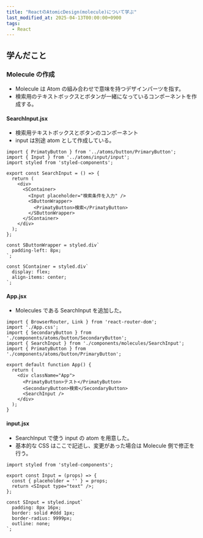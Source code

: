 ```yaml
---
title: "ReactのAtomicDesign(molecule)について学ぶ"
last_modified_at: 2025-04-13T00:00:00+0900
tags:
  - React
---
```


## 学んだこと

### Molecule の作成

- Molecule は Atom の組み合わせで意味を持つデザインパーツを指す。
- 検索用のテキストボックスとボタンが一緒になっているコンポーネントを作成する。

#### SearchInput.jsx

- 検索用テキストボックスとボタンのコンポーネント
- input は別途 atom として作成している。

```
import { PrimatyButton } from '../atoms/button/PrimaryButton';
import { Input } from '../atoms/input/input';
import styled from 'styled-components';

export const SearchInput = () => {
  return (
    <div>
      <SContainer>
        <Input placeholder="検索条件を入力" />
        <SButtonWrapper>
          <PrimatyButton>検索</PrimatyButton>
        </SButtonWrapper>
      </SContainer>
    </div>
  );
};

const SButtonWrapper = styled.div`
  padding-left: 8px;
`;

const SContainer = styled.div`
  display: flex;
  align-items: center;
`;

```

#### App.jsx

- Molecules である SearchInput を追加した。

```
import { BrowserRouter, Link } from 'react-router-dom';
import './App.css';
import { SecondaryButton } from './components/atoms/button/SecondaryButton';
import { SearchInput } from './components/molecules/SearchInput';
import { PrimatyButton } from './components/atoms/button/PrimaryButton';

export default function App() {
  return (
    <div className="App">
      <PrimatyButton>テスト</PrimatyButton>
      <SecondaryButton>検索</SecondaryButton>
      <SearchInput />
    </div>
  );
}

```

#### input.jsx

- SearchInput で使う input の atom を用意した。
- 基本的な CSS はここで記述し、変更があった場合は Molecule 側で修正を行う。

```
import styled from 'styled-components';

export const Input = (props) => {
  const { placeholder = '' } = props;
  return <SInput type="text" />;
};

const SInput = styled.input`
  padding: 8px 16px;
  border: solid #ddd 1px;
  border-radius: 9999px;
  outline: none;
`;

```
